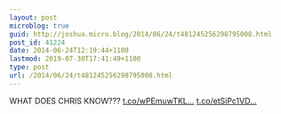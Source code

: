 ```yaml
---
layout: post
microblog: true
guid: http://joshua.micro.blog/2014/06/24/t481245256298795008.html
post_id: 41224
date: 2014-06-24T12:19:44+1100
lastmod: 2019-07-30T17:41:49+1100
type: post
url: /2014/06/24/t481245256298795008.html
---
```

WHAT DOES CHRIS KNOW??? [t.co/wPEmuwTKL...](http://t.co/wPEmuwTKLK) [t.co/etSiPc1VD...](http://t.co/etSiPc1VD1)
